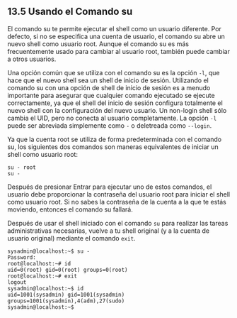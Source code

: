 ## 13.5 Usando el Comando su
El comando su te permite ejecutar el shell como un usuario diferente. Por defecto, si no se especifica una cuenta de usuario, el comando su abre un nuevo shell como usuario root. Aunque el comando su es más frecuentemente usado para cambiar al usuario root, también puede cambiar a otros usuarios.

Una opción común que se utiliza con el comando su es la opción `-l`, que hace que el nuevo shell sea un shell de inicio de sesión. Utilizando el comando su con una opción de shell de inicio de sesión es a menudo importante para asegurar que cualquier comando ejecutado se ejecute correctamente, ya que el shell del inicio de sesión configura totalmente el nuevo shell con la configuración del nuevo usuario. Un non-login shell sólo cambia el UID, pero no conecta al usuario completamente. La opción `-l` puede ser abreviada simplemente como `-` o deletreada como `--login`.

Ya que la cuenta root se utiliza de forma predeterminada con el comando su, los siguientes dos comandos son maneras equivalentes de iniciar un shell como usuario root:

	su - root
	su -

Después de presionar Entrar para ejecutar uno de estos comandos, el usuario debe proporcionar la contraseña del usuario root para iniciar el shell como usuario root. Si no sabes la contraseña de la cuenta a la que te estás moviendo, entonces el comando su fallará.

Después de usar el shell iniciado con el comando `su` para realizar las tareas administrativas necesarias, vuelve a tu shell original (y a la cuenta de usuario original) mediante el comando `exit`.

```shell-session
sysadmin@localhost:~$ su -                                                    
Password:                                                                     
root@localhost:~# id                                                          
uid=0(root) gid=0(root) groups=0(root)                                        
root@localhost:~# exit                                                        
logout                                                                        
sysadmin@localhost:~$ id                                                      
uid=1001(sysadmin) gid=1001(sysadmin) groups=1001(sysadmin),4(adm),27(sudo)   
sysadmin@localhost:~$
```